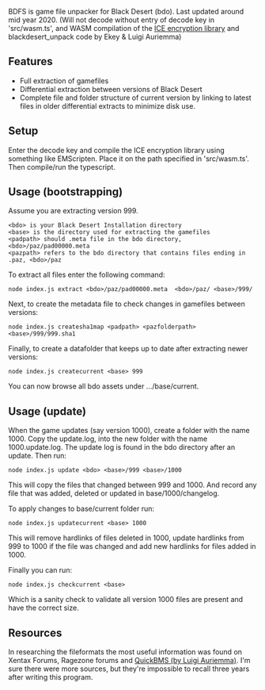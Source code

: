 BDFS is game file unpacker for Black Desert (bdo). Last updated around mid year 2020.
(Will not decode without entry of decode key in 'src/wasm.ts', and WASM compilation of the [ICE encryption library](https://darkside.com.au/ice/index.html) and blackdesert_unpack code by Ekey & Luigi Auriemma)

## Features
- Full extraction of gamefiles
- Differential extraction between versions of Black Desert
- Complete file and folder structure of current version by linking to latest files in older differential extracts to minimize disk use.

## Setup
Enter the decode key and compile the ICE encryption library using something like EMScripten. Place it on the path specified in 'src/wasm.ts'. Then compile/run the typescript. 

## Usage (bootstrapping)
Assume you are extracting version 999.
``` 
<bdo> is your Black Desert Installation directory
<base> is the directory used for extracting the gamefiles
<padpath> should .meta file in the bdo directory, <bdo>/paz/pad00000.meta
<pazpath> refers to the bdo directory that contains files ending in .paz, <bdo>/paz
```
To extract all files enter the following command:
```
node index.js extract <bdo>/paz/pad00000.meta  <bdo>/paz/ <base>/999/
```
Next, to create the metadata file to check changes in gamefiles between versions:
```
node index.js createsha1map <padpath> <pazfolderpath> <base>/999/999.sha1
```
Finally, to create a datafolder that keeps up to date after extracting newer versions:
```
node index.js createcurrent <base> 999
```
You can now browse all bdo assets under .../base/current.
## Usage (update)

When the game updates (say version 1000), create a folder with the name 1000. Copy the update.log, into the new folder with the name 1000.update.log. The update log is found in the bdo directory after an update. Then run:

```
node index.js update <bdo> <base>/999 <base>/1000
```
This will copy the files that changed between 999 and 1000. And record any file that was added, deleted or updated in base/1000/changelog.

To apply changes to base/current folder run:
```
node index.js updatecurrent <base> 1000
```
This will remove hardlinks of files deleted in 1000, update hardlinks from 999 to 1000 if the file was changed and add new hardlinks for files added in 1000. 

Finally you can run:
```
node index.js checkcurrent <base>
```
Which is a sanity check to validate all version 1000 files are present and have the correct size.

## Resources
In researching the fileformats the most useful information was found on Xentax Forums, Ragezone forums and [QuickBMS (by Luigi Auriemma)](http://aluigi.altervista.org/quickbms.htm). I'm sure there were more sources, but they're impossible to recall three years after writing this program.
